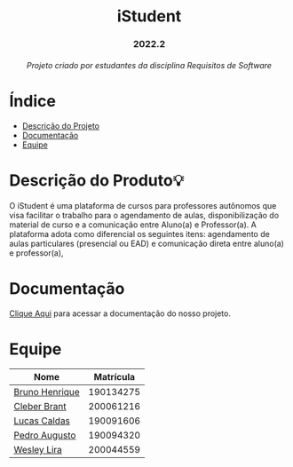 <h1 align="center">iStudent</h1>

<h3 align="center">2022.2</h3>

<h6 align="center">Projeto criado por estudantes da disciplina Requisitos de Software</h6>

# Índice

- [Descrição do Projeto](#descrição-do-produto💡)
- [Documentação](#documentação)
- [Equipe](#equipe)

# Descrição do Produto💡

<p>
    O iStudent é uma plataforma de cursos para professores autônomos que visa facilitar o trabalho para o agendamento de aulas, disponibilização do material de curso e a comunicação entre Aluno(a) e Professor(a). A plataforma adota como diferencial os seguintes itens: agendamento de aulas particulares (presencial ou EAD) e comunicação direta entre aluno(a) e professor(a),
</p>

# Documentação

[Clique Aqui](https://mdsreq-fga-unb.github.io/2022.2-iStudent/#/./wiki/visaoProduto) para acessar a documentação do nosso projeto.

# Equipe

| Nome                                                 | Matrícula |
| ---------------------------------------------------- | --------- |
| [Bruno Henrique](https://github.com/BrunoHenrique00) | 190134275 |
| [Cleber Brant](https://github.com/Cleberbrant)       | 200061216 |
| [Lucas Caldas](https://github.com/lucascaldasb)      | 190091606 |
| [Pedro Augusto](https://github.com/PedroSiq)         | 190094320 |
| [Wesley Lira](https://github.com/Weslin-0101)        | 200044559 |

